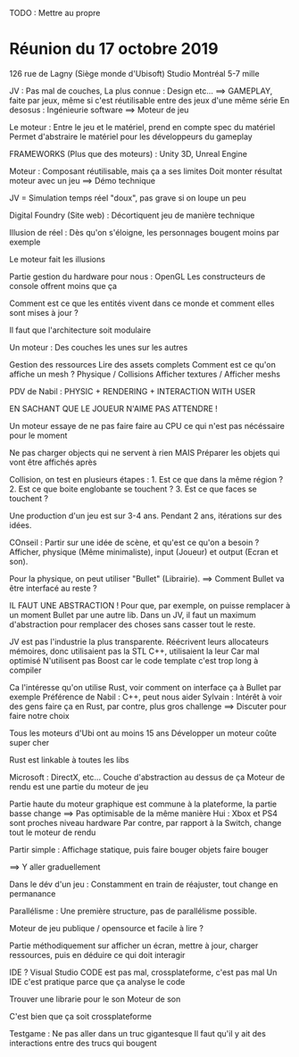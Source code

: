 TODO : Mettre au propre

# Réunion du 17 octobre 2019
126 rue de Lagny (Siège monde d'Ubisoft)
Studio Montréal 5-7 mille

JV : Pas mal de couches,
La plus connue : Design etc... ==> GAMEPLAY, faite par jeux, même si c'est réutilisable entre des jeux d'une même série
En desosus : Ingénieurie software ==> Moteur de jeu

Le moteur : Entre le jeu et le matériel, prend en compte spec du matériel
Permet d'abstraire le matériel pour les développeurs du gameplay

FRAMEWORKS (Plus que des moteurs) : Unity 3D, Unreal Engine

Moteur : Composant réutilisable, mais ça a ses limites 
Doit monter résultat moteur avec un jeu ==> Démo technique

JV = Simulation temps réel "doux", pas grave si on loupe un peu

Digital Foundry (Site web) : Décortiquent jeu de manière technique

Illusion de réel : Dès qu'on s'éloigne, les personnages bougent moins par exemple

Le moteur fait les illusions

Partie gestion du hardware pour nous : OpenGL
Les constructeurs de console offrent moins que ça

Comment est ce que les entités vivent dans ce monde et comment elles sont mises à jour ?

Il faut que l'architecture soit modulaire

Un moteur : Des couches les unes sur les autres

Gestion des ressources
Lire des assets complets
Comment est ce qu'on affiche un mesh ?
Physique / Collisions
Afficher textures / Afficher meshs

PDV de Nabil : PHYSIC + RENDERING + INTERACTION WITH USER

EN SACHANT QUE LE JOUEUR N'AIME PAS ATTENDRE !

Un moteur essaye de ne pas faire faire au CPU ce qui n'est pas nécéssaire pour le moment

Ne pas charger objects qui ne servent à rien
MAIS Préparer les objets qui vont être affichés après

Collision, on test en plusieurs étapes : 1. Est ce que dans la même région ? 2. Est ce que boite englobante se touchent ? 3. Est ce que faces se touchent ?

Une production d'un jeu est sur 3-4 ans. Pendant 2 ans, itérations sur des idées.


COnseil :
Partir sur une idée de scène, et qu'est ce qu'on a besoin ?
Afficher, physique (Même minimaliste), input (Joueur) et output (Ecran et son).

Pour la physique, on peut utiliser "Bullet" (Librairie). ==> Comment Bullet va être interfacé au reste ?

IL FAUT UNE ABSTRACTION ! Pour que, par exemple, on puisse remplacer à un moment Bullet par une autre lib.
Dans un JV, il faut un maximum d'abstraction pour remplacer des choses sans casser tout le reste.


JV est pas l'industrie la plus transparente.
Réécrivent leurs allocateurs mémoires, donc utilisaient pas la STL C++, utilisaient la leur
Car mal optimisé
N'utilisent pas Boost car le code template c'est trop long à compiler

Ca l'intéresse qu'on utilise Rust, voir comment on interface ça à Bullet par exemple
Préférence de Nabil : C++, peut nous aider
Sylvain : Intérêt à voir des gens faire ça en Rust, par contre, plus gros challenge
==> Discuter pour faire notre choix

Tous les moteurs d'Ubi ont au moins 15 ans
Développer un moteur coûte super cher

Rust est linkable à toutes les libs


Microsoft : DirectX, etc...
Couche d'abstraction au dessus de ça
Moteur de rendu est une partie du moteur de jeu

Partie haute du moteur graphique est commune à la plateforme, la partie basse change
==> Pas optimisable de la même manière
Hui : Xbox et PS4 sont proches niveau hardware
Par contre, par rapport à la Switch, change tout le moteur de rendu


Partir simple :
Affichage statique,
puis faire bouger objets
faire bouger

==> Y aller graduellement


Dans le dév d'un jeu : Constamment en train de réajuster, tout change en permanance


Parallélisme : Une première structure, pas de parallélisme possible.


Moteur de jeu publique / opensource et facile à lire ?


Partie méthodiquement sur afficher un écran, mettre à jour, charger ressources, puis en déduire ce qui doit interagir


IDE ? Visual Studio CODE est pas mal, crossplateforme, c'est pas mal
Un IDE c'est pratique parce que ça analyse le code


Trouver une librarie pour le son
Moteur de son


C'est bien que ça soit crossplateforme


Testgame : Ne pas aller dans un truc gigantesque
Il faut qu'il y ait des interactions entre des trucs qui bougent
